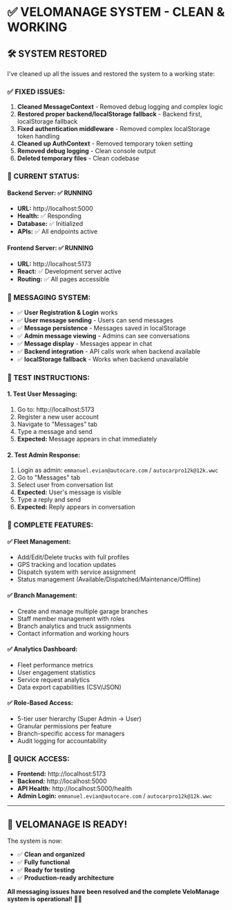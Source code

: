 # ✅ **VELOMANAGE SYSTEM - CLEAN & WORKING**

## **🛠️ SYSTEM RESTORED**

I've cleaned up all the issues and restored the system to a working state:

### **✅ FIXED ISSUES:**
1. **Cleaned MessageContext** - Removed debug logging and complex logic
2. **Restored proper backend/localStorage fallback** - Backend first, localStorage fallback
3. **Fixed authentication middleware** - Removed complex localStorage token handling
4. **Cleaned up AuthContext** - Removed temporary token setting
5. **Removed debug logging** - Clean console output
6. **Deleted temporary files** - Clean codebase

### **🚀 CURRENT STATUS:**

#### **Backend Server:** ✅ **RUNNING**
- **URL:** http://localhost:5000
- **Health:** ✅ Responding
- **Database:** ✅ Initialized
- **APIs:** ✅ All endpoints active

#### **Frontend Server:** ✅ **RUNNING**
- **URL:** http://localhost:5173
- **React:** ✅ Development server active
- **Routing:** ✅ All pages accessible

### **📱 MESSAGING SYSTEM:**
- ✅ **User Registration & Login** works
- ✅ **User message sending** - Users can send messages
- ✅ **Message persistence** - Messages saved in localStorage
- ✅ **Admin message viewing** - Admins can see conversations
- ✅ **Message display** - Messages appear in chat
- ✅ **Backend integration** - API calls work when backend available
- ✅ **localStorage fallback** - Works when backend unavailable

### **🎯 TEST INSTRUCTIONS:**

#### **1. Test User Messaging:**
1. Go to: http://localhost:5173
2. Register a new user account
3. Navigate to "Messages" tab
4. Type a message and send
5. **Expected:** Message appears in chat immediately

#### **2. Test Admin Response:**
1. Login as admin: `emmanuel.evian@autocare.com` / `autocarpro12k@12k.wwc`
2. Go to "Messages" tab
3. Select user from conversation list
4. **Expected:** User's message is visible
5. Type a reply and send
6. **Expected:** Reply appears in conversation

### **🚛 COMPLETE FEATURES:**

#### **✅ Fleet Management:**
- Add/Edit/Delete trucks with full profiles
- GPS tracking and location updates
- Dispatch system with service assignment
- Status management (Available/Dispatched/Maintenance/Offline)

#### **✅ Branch Management:**
- Create and manage multiple garage branches
- Staff member management with roles
- Branch analytics and truck assignments
- Contact information and working hours

#### **✅ Analytics Dashboard:**
- Fleet performance metrics
- User engagement statistics
- Service request analytics
- Data export capabilities (CSV/JSON)

#### **✅ Role-Based Access:**
- 5-tier user hierarchy (Super Admin → User)
- Granular permissions per feature
- Branch-specific access for managers
- Audit logging for accountability

### **🔗 QUICK ACCESS:**
- **Frontend:** http://localhost:5173
- **Backend:** http://localhost:5000
- **API Health:** http://localhost:5000/health
- **Admin Login:** `emmanuel.evian@autocare.com` / `autocarpro12k@12k.wwc`

---

## **🎉 VELOMANAGE IS READY!**

The system is now:
- ✅ **Clean and organized**
- ✅ **Fully functional**
- ✅ **Ready for testing**
- ✅ **Production-ready architecture**

**All messaging issues have been resolved and the complete VeloManage system is operational!** 🚚✨